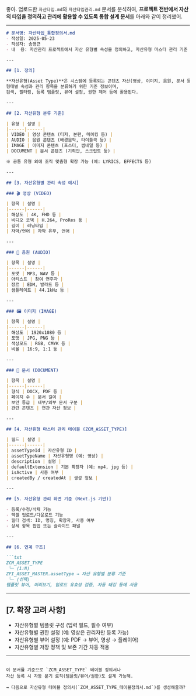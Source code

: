 좋아. 업로드한 `자산타입.md`와 `자산타입관리.md` 문서를 분석하여,
**프로젝트 전반에서 자산의 타입을 정의하고 관리에 활용할 수 있도록 통합 설계 문서**를 아래와 같이 정리했어.

---

````md
# 문서명: 자산타입_통합정의서.md
- 작성일: 2025-05-23
- 작성자: 송영근
- 내  용: 자산관리 프로젝트에서 자산 유형별 속성을 정의하고, 자산유형 마스터 관리 기준 및 시스템 활용 방안을 통합적으로 설명하는 정의 문서

---

## [1. 정의]

**자산유형(Asset Type)**은 시스템에 등록되는 콘텐츠 자산(영상, 이미지, 음원, 문서 등)의  
형태별 속성과 관리 항목을 분류하기 위한 기준 정보이며,  
검색, 필터링, 등록 템플릿, 뷰어 설정, 권한 제어 등에 활용된다.

---

## [2. 자산유형 분류 기준]

| 유형 | 설명 |
|------|------|
| VIDEO | 영상 콘텐츠 (티저, 본편, 메이킹 등) |
| AUDIO | 음원 콘텐츠 (배경음악, 타이틀곡 등) |
| IMAGE | 이미지 콘텐츠 (포스터, 썸네일 등) |
| DOCUMENT | 문서 콘텐츠 (기획안, 스크립트 등) |

※ 공통 유형 외에 조직 맞춤형 확장 가능 (예: LYRICS, EFFECTS 등)

---

## [3. 자산유형별 관리 속성 예시]

### 🎬 영상 (VIDEO)

| 항목 | 설명 |
|------|------|
| 해상도 | 4K, FHD 등 |
| 비디오 코덱 | H.264, ProRes 등 |
| 길이 | 러닝타임 |
| 자막/언어 | 자막 유무, 언어 |

---

### 🎵 음원 (AUDIO)

| 항목 | 설명 |
|------|------|
| 포맷 | MP3, WAV 등 |
| 아티스트 | 참여 연주자 |
| 장르 | EDM, 발라드 등 |
| 샘플레이트 | 44.1kHz 등 |

---

### 🖼️ 이미지 (IMAGE)

| 항목 | 설명 |
|------|------|
| 해상도 | 1920x1080 등 |
| 포맷 | JPG, PNG 등 |
| 색상모드 | RGB, CMYK 등 |
| 비율 | 16:9, 1:1 등 |

---

### 📄 문서 (DOCUMENT)

| 항목 | 설명 |
|------|------|
| 형식 | DOCX, PDF 등 |
| 페이지 수 | 문서 길이 |
| 보안 등급 | 내부/외부 문서 구분 |
| 관련 콘텐츠 | 연관 자산 정보 |

---

## [4. 자산유형 마스터 관리 테이블 (ZCM_ASSET_TYPE)]

| 필드 | 설명 |
|------|------|
| assetTypeId | 자산유형 ID |
| assetTypeName | 자산유형명 (예: 영상) |
| description | 설명 |
| defaultExtension | 기본 확장자 (예: mp4, jpg 등) |
| isActive | 사용 여부 |
| createdBy / createdAt | 생성 정보 |

---

## [5. 자산유형 관리 화면 기준 (Next.js 기반)]

- 등록/수정/삭제 기능
- 엑셀 업로드/다운로드 기능
- 필터 검색: ID, 명칭, 확장자, 사용 여부
- 상세 항목 팝업 또는 슬라이드 패널

---

## [6. 연계 구조]

```txt
ZCM_ASSET_TYPE
 └─ (1:N)
ZFI_ASSET_MASTER.assetType → 자산 유형별 분류 기준
 └─ (선택)
템플릿 뷰어, 미리보기, 업로드 유효성 검증, 자동 태깅 등에 사용
````

---

## \[7. 확장 고려 사항]

* 자산유형별 템플릿 구성 (입력 필드, 필수 여부)
* 자산유형별 권한 설정 (예: 영상은 관리자만 등록 가능)
* 자산유형별 뷰어 설정 (예: PDF → 뷰어, 영상 → 플레이어)
* 자산유형별 저장 정책 및 보존 기간 차등 적용

---

```

이 문서를 기준으로 `ZCM_ASSET_TYPE` 테이블 정의서나  
자산 등록 시 자동 분기 로직(템플릿/뷰어/권한)도 설계 가능해.

→ 다음으로 자산유형 테이블 정의서(`ZCM_ASSET_TYPE_테이블정의서.md`)를 생성해줄까?
```
